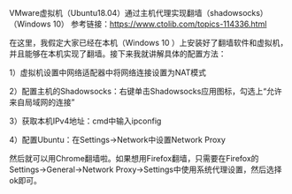 VMware虚拟机（Ubuntu18.04）通过主机代理实现翻墙（shadowsocks）（Windows 10） 参考链接：https://www.ctolib.com/topics-114336.html

在这里，我假定大家已经在本机（Windows 10 ）上安装好了翻墙软件和虚拟机，并且能够在本机实现了翻墙。接下来我就讲解具体的配置方法：

1）虚拟机设置中网络适配器中将网络连接设置为NAT模式

2）配置主机的Shadowsocks：右键单击Shadowsocks应用图标，勾选上“允许来自局域网的连接”

3）获取本机IPv4地址：cmd中输入ipconfig

4）配置Ubuntu：在Settings->Network中设置Network Proxy

然后就可以用Chrome翻墙啦。如果想用Firefox翻墙，只需要在Firefox的Settings->General->Network Proxy->Settings中使用系统代理设置，然后选择ok即可。
